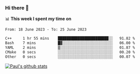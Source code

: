 ### Hi there 👋

📊 **This week I spent my time on**
<!--START_SECTION:waka-->

```txt
From: 18 June 2023 - To: 25 June 2023

C++     1 hr 55 mins    ███████████████████████░░   91.82 %
Bash    7 mins          █▓░░░░░░░░░░░░░░░░░░░░░░░   06.00 %
YAML    2 mins          ▒░░░░░░░░░░░░░░░░░░░░░░░░   01.87 %
CMake   0 secs          ░░░░░░░░░░░░░░░░░░░░░░░░░   00.20 %
Other   0 secs          ░░░░░░░░░░░░░░░░░░░░░░░░░   00.07 %
```

<!--END_SECTION:waka-->


[![Paul's github stats](https://github-readme-stats.vercel.app/api?username=mickeyouyou&theme=dracula&show_icons=true)](https://github.com/anuraghazra/github-readme-stats)
